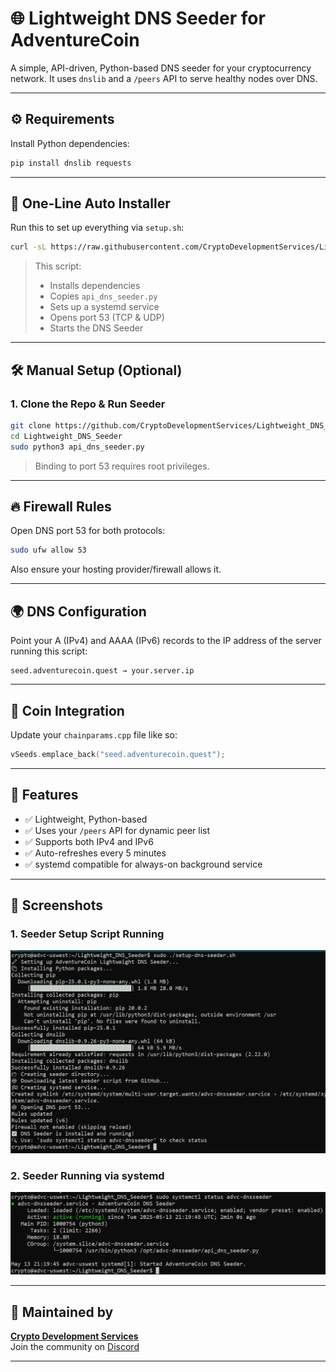 # 🌐 Lightweight DNS Seeder for AdventureCoin

A simple, API-driven, Python-based DNS seeder for your cryptocurrency network. It uses `dnslib` and a `/peers` API to serve healthy nodes over DNS.

---

## ⚙️ Requirements

Install Python dependencies:

```bash
pip install dnslib requests
```

---

## 🚀 One-Line Auto Installer

Run this to set up everything via `setup.sh`:

```bash
curl -sL https://raw.githubusercontent.com/CryptoDevelopmentServices/Lightweight_DNS_Seeder/main/setup.sh | sudo bash
```

> This script:
> - Installs dependencies
> - Copies `api_dns_seeder.py`
> - Sets up a systemd service
> - Opens port 53 (TCP & UDP)
> - Starts the DNS Seeder

---

## 🛠️ Manual Setup (Optional)

### 1. Clone the Repo & Run Seeder

```bash
git clone https://github.com/CryptoDevelopmentServices/Lightweight_DNS_Seeder.git
cd Lightweight_DNS_Seeder
sudo python3 api_dns_seeder.py
```

> Binding to port 53 requires root privileges.

---

## 🔥 Firewall Rules

Open DNS port 53 for both protocols:

```bash
sudo ufw allow 53
```

Also ensure your hosting provider/firewall allows it.

---

## 🌍 DNS Configuration

Point your A (IPv4) and AAAA (IPv6) records to the IP address of the server running this script:

```
seed.adventurecoin.quest → your.server.ip
```

---

## 🧩 Coin Integration

Update your `chainparams.cpp` file like so:

```cpp
vSeeds.emplace_back("seed.adventurecoin.quest");
```

---

## 📌 Features

- ✅ Lightweight, Python-based
- ✅ Uses your `/peers` API for dynamic peer list
- ✅ Supports both IPv4 and IPv6
- ✅ Auto-refreshes every 5 minutes
- ✅ systemd compatible for always-on background service

---

## 📸 Screenshots

### 1. Seeder Setup Script Running
![Seeder Setup](screenshots/ss1.jpg)

### 2. Seeder Running via systemd
![Seeder Running](screenshots/ss2.jpg)

---

## 🤝 Maintained by

**[Crypto Development Services](https://github.com/CryptoDevelopmentServices)**  
Join the community on [Discord](https://discord.gg/vrvfhQ4FRa)

---